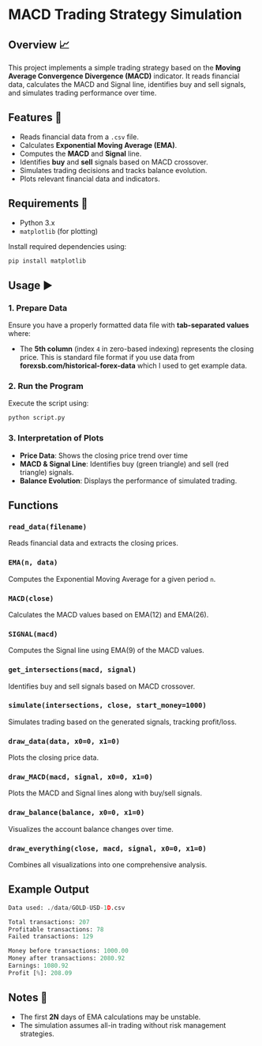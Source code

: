 # MACD Trading Strategy Simulation

## Overview 📈
This project implements a simple trading strategy based on the **Moving Average Convergence Divergence (MACD)** indicator. It reads financial data, calculates the MACD and Signal line, identifies buy and sell signals, and simulates trading performance over time.

## Features 🚀
- Reads financial data from a `.csv` file.
- Calculates **Exponential Moving Average (EMA)**.
- Computes the **MACD** and **Signal** line.
- Identifies **buy** and **sell** signals based on MACD crossover.
- Simulates trading decisions and tracks balance evolution.
- Plots relevant financial data and indicators.

## Requirements 🔧
- Python 3.x
- `matplotlib` (for plotting)

Install required dependencies using:
```sh
pip install matplotlib
```

## Usage ▶️
### 1. Prepare Data
Ensure you have a properly formatted data file with **tab-separated values** where:
- The **5th column** (index `4` in zero-based indexing) represents the closing price.
This is standard file format if you use data from **forexsb.com/historical-forex-data** which I used to get example data.

### 2. Run the Program
Execute the script using:
```sh
python script.py
```

### 3. Interpretation of Plots
- **Price Data**: Shows the closing price trend over time
- **MACD & Signal Line**: Identifies buy (green triangle) and sell (red triangle) signals.
- **Balance Evolution**: Displays the performance of simulated trading.

## Functions
### `read_data(filename)`
Reads financial data and extracts the closing prices.

### `EMA(n, data)`
Computes the Exponential Moving Average for a given period `n`.

### `MACD(close)`
Calculates the MACD values based on EMA(12) and EMA(26).

### `SIGNAL(macd)`
Computes the Signal line using EMA(9) of the MACD values.

### `get_intersections(macd, signal)`
Identifies buy and sell signals based on MACD crossover.

### `simulate(intersections, close, start_money=1000)`
Simulates trading based on the generated signals, tracking profit/loss.

### `draw_data(data, x0=0, x1=0)`
Plots the closing price data.

### `draw_MACD(macd, signal, x0=0, x1=0)`
Plots the MACD and Signal lines along with buy/sell signals.

### `draw_balance(balance, x0=0, x1=0)`
Visualizes the account balance changes over time.

### `draw_everything(close, macd, signal, x0=0, x1=0)`
Combines all visualizations into one comprehensive analysis.

## Example Output 
```python
Data used: ./data/GOLD-USD-1D.csv

Total transactions: 207
Profitable transactions: 78
Failed transactions: 129

Money before transactions: 1000.00
Money after transactions: 2080.92
Earnings: 1080.92
Profit [%]: 208.09
```

## Notes 📜
- The first **2N** days of EMA calculations may be unstable.
- The simulation assumes all-in trading without risk management strategies.

